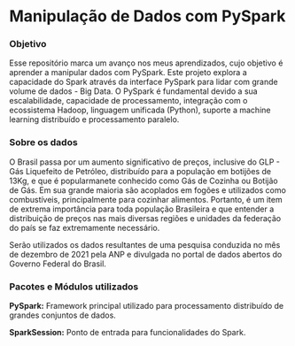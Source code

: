 # Manipulação de Dados com PySpark

### Objetivo

Esse repositório marca um avanço nos meus aprendizados, cujo objetivo é aprender a manipular dados com PySpark. Este projeto explora a capacidade do Spark através da interface PySpark para lidar com grande volume de dados - Big Data. O PySpark é fundamental devido a sua escalabilidade, capacidade de processamento, integração com o ecossistema Hadoop, linguagem unificada (Python), suporte a machine learning distribuído e processamento paralelo. 


### Sobre os dados

O Brasil passa por um aumento significativo de preços, inclusive do GLP - Gás Liquefeito de Petróleo, distribuído para a população em botijões de 13Kg, e que é popularmanete conhecido como Gás de Cozinha ou Botijão de Gás. Em sua grande maioria são acoplados em fogões e utilizados como combustíveis, principalmente para cozinhar alimentos. Portanto, é um item de extrema importância para toda população Brasileira e que entender a distribuição de preços nas mais diversas regiões e unidades da federação do país se faz extremamente necessário.

Serão utilizados os dados resultantes de uma pesquisa conduzida no mês de dezembro de 2021 pela ANP e divulgada no portal de dados abertos do Governo Federal do Brasil.

### Pacotes e Módulos utilizados
**PySpark:** Framework principal utilizado para processamento distribuído de grandes conjuntos de dados.

**SparkSession:** Ponto de entrada para funcionalidades do Spark.





